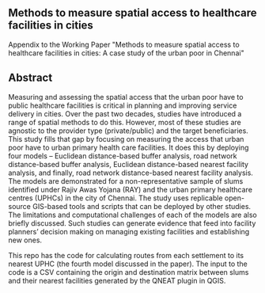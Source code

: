 ## Methods to measure spatial access to healthcare facilities in cities
Appendix to the Working Paper "Methods to measure spatial access to healthcare facilities in cities: A case study of the urban poor in Chennai"

## Abstract

Measuring and assessing the spatial access that the urban poor have to public healthcare facilities is critical in planning and improving service delivery in cities. Over the past two decades, studies have introduced a range of spatial methods to do this. However, most of these studies are agnostic to the provider type (private/public) and the target beneficiaries. This study fills that gap by focusing on measuring the access that urban poor have to urban primary health care facilities. It does this by deploying four models – Euclidean distance-based buffer analysis, road network distance-based buffer analysis, Euclidean distance-based nearest facility analysis, and finally, road network distance-based nearest facility analysis. The models are demonstrated for a non-representative sample of slums identified under Rajiv Awas Yojana (RAY) and the urban primary healthcare centres (UPHCs) in the city of Chennai. The study uses replicable open-source GIS-based tools and scripts that can be deployed by other studies. The limitations and computational challenges of each of the models are also briefly discussed. Such studies can generate evidence that feed into facility planners’ decision making on managing existing facilities and establishing new ones.

This repo has the code for calculating routes from each settlement to its nearest UPHC (the fourth model discussed in the paper). The input to the code is a CSV containing the origin and destination matrix between slums and their nearest facilities generated by the QNEAT plugin in QGIS. 
